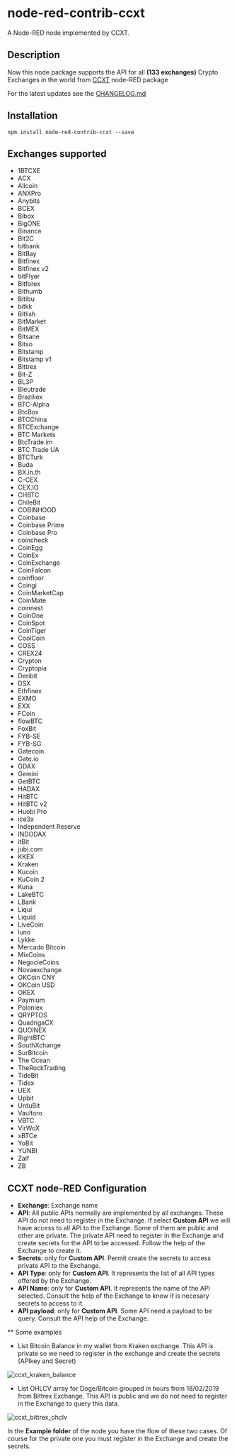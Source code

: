 # node-red-contrib-ccxt
A Node-RED node implemented by CCXT. 

## Description
Now this node package supports the API for all **(133 exchanges)** Crypto Exchanges in the world from [CCXT](https://github.com/ccxt/ccxt) node-RED package

For the latest updates see the [CHANGELOG.md](https://github.com/masalinas/node-red-contrib-ccxt/blob/master/CHANGELOG.md)

## Installation
```
npm install node-red-contrib-ccxt --save
```


## Exchanges supported

* 1BTCXE
* ACX
* Allcoin
* ANXPro
* Anybits
* BCEX
* Bibox
* BigONE
* Binance
* Bit2C
* bitbank
* BitBay
* Bitfinex
* Bitfinex v2
* bitFlyer
* Bitforex      
* Bithumb
* Bitibu
* bitkk
* Bitlish
* BitMarket
* BitMEX
* Bitsane
* Bitso
* Bitstamp
* Bitstamp v1
* Bittrex
* Bit-Z
* BL3P
* Bleutrade
* Braziliex
* BTC-Alpha
* BtcBox
* BTCChina
* BTCExchange
* BTC Markets
* BtcTrade.im
* BTC Trade UA
* BTCTurk
* Buda
* BX.in.th
* C-CEX
* CEX.IO
* CHBTC
* ChileBit
* COBINHOOD
* Coinbase
* Coinbase Prime
* Coinbase Pro
* coincheck
* CoinEgg
* CoinEx
* CoinExchange
* CoinFalcon
* coinfloor
* Coingi
* CoinMarketCap
* CoinMate
* coinnest
* CoinOne
* CoinSpot
* CoinTiger
* CoolCoin
* COSS
* CREX24
* Crypton
* Cryptopia
* Deribit
* DSX
* Ethfinex
* EXMO
* EXX
* FCoin
* flowBTC
* FoxBit
* FYB-SE
* FYB-SG
* Gatecoin
* Gate.io
* GDAX
* Gemini
* GetBTC
* HADAX
* HitBTC
* HitBTC v2
* Huobi Pro
* ice3x
* Independent Reserve
* INDODAX
* itBit
* jubi.com
* KKEX
* Kraken
* Kucoin
* KuCoin 2
* Kuna
* LakeBTC
* LBank
* Liqui
* Liquid
* LiveCoin
* luno
* Lykke
* Mercado Bitcoin
* MixCoins
* NegocieCoins
* Novaexchange
* OKCoin CNY
* OKCoin USD
* OKEX
* Paymium
* Poloniex
* QRYPTOS
* QuadrigaCX
* QUOINEX
* RightBTC
* SouthXchange
* SurBitcoin
* The Ocean
* TheRockTrading
* TideBit
* Tidex
* UEX
* Upbit
* UrduBit
* Vaultoro
* VBTC
* VirWoX
* xBTCe
* YoBit
* YUNBI
* Zaif
* ZB

## CCXT node-RED Configuration

* **Exchange**: Exchange name
* **API**: All public APIs normally are implemented by all exchanges. These API do not need to register in the Exchange. If select **Custom API** we will have access to all API to the Exchange. Some of them are public and other are private. The private API need to register in the Exchange and create secrets for the API to be accessed. Follow the help of the Exchange to create it.
* **Secrets**: only for **Custom API**. Permit create the secrets to access private API to the Exchange.
* **API Type**: only for **Custom API**. It represents the list of all API types offered by the Exchange.
* **API Name**: only for **Custom API**. It represents the name of the API selected. Consult the help of the Exchange to know if is necesary secrets to access to it.
* **API payload**: only for **Custom API**. Some API need a payload to be query. Consult the API help of the Exchange.

** Some examples

* List Bitcoin Balance in my wallet from Kraken exchange. This API is private so we need to register in the exchange and create the secrets (APIkey and Secret)

![ccxt_kraken_balance](https://user-images.githubusercontent.com/1216181/53039001-5ea66e80-347e-11e9-87c1-61bdf474ecf8.png)

* List OHLCV array for Doge/Bitcoin grouped in hours from 18/02/2019 from Bittrex Exchange. This API is public and we do not need to register in the Exchange to query this data.

![ccxt_bittrex_ohclv](https://user-images.githubusercontent.com/1216181/53039005-62d28c00-347e-11e9-936d-210b6c9f50a7.png)

In the **Example folder** of the node you have the flow of these two cases. Of course for the private one you must register in the Exchange and create the secrets.